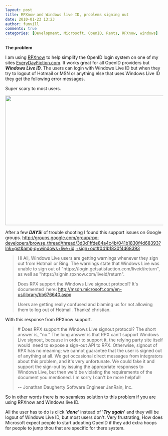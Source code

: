 ```yaml
---
layout: post
title: RPXnow and Windows live ID, problems signing out
date: 2010-01-23 13:23
author: funvill
comments: true
categories: [Development, Microsoft, OpenID, Rants, RPXnow, windows]
---
```

<strong>The problem </strong>

I am using <a href="https://rpxnow.com/">RPXnow</a> to help simplify the OpenID login system on one of my sites <a href="http://www.everydayfiction.com/">EveryDayFiction.com</a>. It works great for all OpenID providers but <em><strong>Windows Live ID</strong></em>. The users can login with Windows Live ID but when they try to logout of Hotmail or MSN or anything else that uses Windows Live ID they get the following error messages.

Super scary to most users.

<a href="http://www.abluestar.com/blog/wp-content/uploads/2010/01/RPXnow_WindowsLifeID_Cantsignout.png"><img class="aligncenter size-full wp-image-856" title="RPXnow Windows Live ID Cant sign out" src="http://www.abluestar.com/blog/wp-content/uploads/2010/01/RPXnow_WindowsLifeID_Cantsignout.png" alt="" width="801" height="412" /></a>

After a few <em><strong>DAYS</strong>!</em> of trouble shooting I found this support issues on Google groups.
<a href="http://groups.google.com/group/rpx-developers/browse_thread/thread/3d0d1ffde84a4c4b/041b1830f4d68393?lnk=gst&amp;q=windows+live+id,+sign+out#041b1830f4d68393">http://groups.google.com/group/rpx-developers/browse_thread/thread/3d0d1ffde84a4c4b/041b1830f4d68393?lnk=gst&amp;q=windows+live+id,+sign+out#041b1830f4d68393</a>
<blockquote>Hi All,
Windows Live users are getting warnings whenever they sign out from Hotmail or Bing. The warnings state that Windows Live was unable to sign out of "https://login.getsatisfaction.com/liveid/return", as well as "https://signin.rpxnow.com/liveid/return".

Does RPX support the Windows Live signout protocol? It's documented  here:
http://msdn.microsoft.com/en-us/library/bb676640.aspx

Users are getting really confused and blaming us for not allowing them to log out of Hotmail.
Thanks!
christian.</blockquote>
With this response from RPXnow support.
<blockquote># Does RPX support the Windows Live signout protocol?
The short answer is, "no."
The long answer is that RPX can't support Windows Live signout, because in order to support it, the relying party site itself would  need to expose a sign-out API to RPX.  Otherwise, signout of RPX has no meaning; we cannot guarantee that the user is signed out of anything at all.
We get occasional direct messages from integrators about this problem, and it's very unfortunate.  We could fake it and support the sign-out by issuing the appropriate responses to Windows Live, but then we'd be violating the requirements of the document you mentioned.
I'm sorry I can't be more helpful!

--
Jonathan Daugherty
Software Engineer
JanRain, Inc.</blockquote>
So in other words there is no seamless solution to this problem if you are using RPXnow and Windows live ID.

All the user has to do is click '<strong><em>done</em></strong>' instead of '<strong><em>Try again</em></strong>' and they will be logout of Windows Live ID, but most users don't. Very frustrating, How does Microsoft expect people to start adopting OpenID if they add extra hoops for people to jump thou that are specific for there system.
